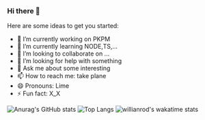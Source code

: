 ### Hi there 👋

Here are some ideas to get you started:

- 🔭 I’m currently working on PKPM
- 🌱 I’m currently learning NODE,TS,...
- 👯 I’m looking to collaborate on ...
- 🤔 I’m looking for help with something
- 💬 Ask me about some interesting
- 📫 How to reach me: take plane
- 😄 Pronouns: Lime
- ⚡ Fun fact: X_X

![Anurag's GitHub stats](https://github-readme-stats.vercel.app/api?username=cloudsTwo&show_icons=true&theme=solarized-light)
![Top Langs](https://github-readme-stats.vercel.app/api/top-langs/?username=cloudsTwo)
![willianrod's wakatime stats](https://github-readme-stats.vercel.app/api/wakatime?username=cloudsTwo)


